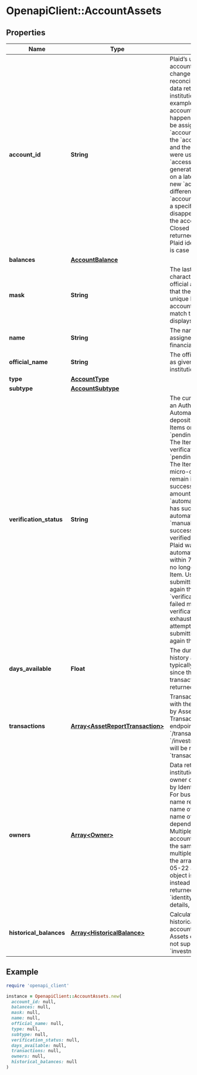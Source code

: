 # OpenapiClient::AccountAssets

## Properties

| Name | Type | Description | Notes |
| ---- | ---- | ----------- | ----- |
| **account_id** | **String** | Plaid’s unique identifier for the account. This value will not change unless Plaid can&#39;t reconcile the account with the data returned by the financial institution. This may occur, for example, when the name of the account changes. If this happens a new &#x60;account_id&#x60; will be assigned to the account.  The &#x60;account_id&#x60; can also change if the &#x60;access_token&#x60; is deleted and the same credentials that were used to generate that &#x60;access_token&#x60; are used to generate a new &#x60;access_token&#x60; on a later date. In that case, the new &#x60;account_id&#x60; will be different from the old &#x60;account_id&#x60;.  If an account with a specific &#x60;account_id&#x60; disappears instead of changing, the account is likely closed. Closed accounts are not returned by the Plaid API.  Like all Plaid identifiers, the &#x60;account_id&#x60; is case sensitive. |  |
| **balances** | [**AccountBalance**](AccountBalance.md) |  |  |
| **mask** | **String** | The last 2-4 alphanumeric characters of an account&#39;s official account number. Note that the mask may be non-unique between an Item&#39;s accounts, and it may also not match the mask that the bank displays to the user. |  |
| **name** | **String** | The name of the account, either assigned by the user or by the financial institution itself |  |
| **official_name** | **String** | The official name of the account as given by the financial institution |  |
| **type** | [**AccountType**](AccountType.md) |  |  |
| **subtype** | [**AccountSubtype**](AccountSubtype.md) |  |  |
| **verification_status** | **String** | The current verification status of an Auth Item initiated through Automated or Manual micro-deposits.  Returned for Auth Items only.  &#x60;pending_automatic_verification&#x60;: The Item is pending automatic verification  &#x60;pending_manual_verification&#x60;: The Item is pending manual micro-deposit verification. Items remain in this state until the user successfully verifies the two amounts.  &#x60;automatically_verified&#x60;: The Item has successfully been automatically verified   &#x60;manually_verified&#x60;: The Item has successfully been manually verified  &#x60;verification_expired&#x60;: Plaid was unable to automatically verify the deposit within 7 calendar days and will no longer attempt to validate the Item. Users may retry by submitting their information again through Link.  &#x60;verification_failed&#x60;: The Item failed manual micro-deposit verification because the user exhausted all 3 verification attempts. Users may retry by submitting their information again through Link.    | [optional] |
| **days_available** | **Float** | The duration of transaction history available for this Item, typically defined as the time since the date of the earliest transaction in that account. Only returned by Assets endpoints. |  |
| **transactions** | [**Array&lt;AssetReportTransaction&gt;**](AssetReportTransaction.md) | Transaction history associated with the account. Only returned by Assets endpoints. Transaction history returned by endpoints such as &#x60;/transactions/get&#x60; or &#x60;/investments/transactions/get&#x60; will be returned in the top-level &#x60;transactions&#x60; field instead. |  |
| **owners** | [**Array&lt;Owner&gt;**](Owner.md) | Data returned by the financial institution about the account owner or owners. Only returned by Identity or Assets endpoints. For business accounts, the name reported may be either the name of the individual or the name of the business, depending on the institution. Multiple owners on a single account will be represented in the same &#x60;owner&#x60; object, not in multiple owner objects within the array. In API versions 2018-05-22 and earlier, the &#x60;owners&#x60; object is not returned, and instead identity information is returned in the top level &#x60;identity&#x60; object. For more details, see [Plaid API versioning](https://plaid.com/docs/api/versioning/#version-2019-05-29) |  |
| **historical_balances** | [**Array&lt;HistoricalBalance&gt;**](HistoricalBalance.md) | Calculated data about the historical balances on the account. Only returned by Assets endpoints and currently not supported by &#x60;brokerage&#x60; or &#x60;investment&#x60; accounts. |  |

## Example

```ruby
require 'openapi_client'

instance = OpenapiClient::AccountAssets.new(
  account_id: null,
  balances: null,
  mask: null,
  name: null,
  official_name: null,
  type: null,
  subtype: null,
  verification_status: null,
  days_available: null,
  transactions: null,
  owners: null,
  historical_balances: null
)
```

